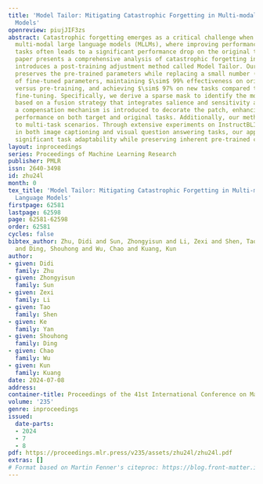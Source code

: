 ```yaml
---
title: 'Model Tailor: Mitigating Catastrophic Forgetting in Multi-modal Large Language
  Models'
openreview: piujJIF3zs
abstract: Catastrophic forgetting emerges as a critical challenge when fine-tuning
  multi-modal large language models (MLLMs), where improving performance on unseen
  tasks often leads to a significant performance drop on the original tasks. This
  paper presents a comprehensive analysis of catastrophic forgetting in MLLMs and
  introduces a post-training adjustment method called Model Tailor. Our method primarily
  preserves the pre-trained parameters while replacing a small number ($\leq$ 10%)
  of fine-tuned parameters, maintaining $\sim$ 99% effectiveness on original tasks
  versus pre-training, and achieving $\sim$ 97% on new tasks compared to standard
  fine-tuning. Specifically, we derive a sparse mask to identify the model patch,
  based on a fusion strategy that integrates salience and sensitivity analysis. Subsequently,
  a compensation mechanism is introduced to decorate the patch, enhancing the model’s
  performance on both target and original tasks. Additionally, our method is adaptable
  to multi-task scenarios. Through extensive experiments on InstructBLIP and LLaVA-1.5
  in both image captioning and visual question answering tasks, our approach demonstrates
  significant task adaptability while preserving inherent pre-trained capabilities.
layout: inproceedings
series: Proceedings of Machine Learning Research
publisher: PMLR
issn: 2640-3498
id: zhu24l
month: 0
tex_title: 'Model Tailor: Mitigating Catastrophic Forgetting in Multi-modal Large
  Language Models'
firstpage: 62581
lastpage: 62598
page: 62581-62598
order: 62581
cycles: false
bibtex_author: Zhu, Didi and Sun, Zhongyisun and Li, Zexi and Shen, Tao and Yan, Ke
  and Ding, Shouhong and Wu, Chao and Kuang, Kun
author:
- given: Didi
  family: Zhu
- given: Zhongyisun
  family: Sun
- given: Zexi
  family: Li
- given: Tao
  family: Shen
- given: Ke
  family: Yan
- given: Shouhong
  family: Ding
- given: Chao
  family: Wu
- given: Kun
  family: Kuang
date: 2024-07-08
address:
container-title: Proceedings of the 41st International Conference on Machine Learning
volume: '235'
genre: inproceedings
issued:
  date-parts:
  - 2024
  - 7
  - 8
pdf: https://proceedings.mlr.press/v235/assets/zhu24l/zhu24l.pdf
extras: []
# Format based on Martin Fenner's citeproc: https://blog.front-matter.io/posts/citeproc-yaml-for-bibliographies/
---
```

